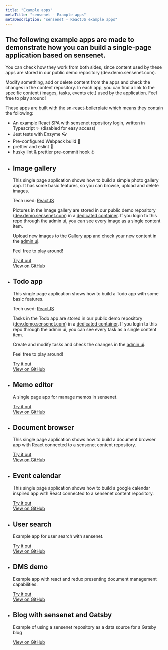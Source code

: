 ```yaml
---
title: "Example apps"
metaTitle: "sensenet - Example apps"
metaDescription: "sensenet - ReactJS example apps"
---
```


## The following example apps are made to demonstrate how you can build a single-page application based on sensenet.

You can check how they work from both sides, since content used by these apps are stored in our public demo repository (dev.demo.sensenet.com).

Modify something, add or delete content from the apps and check the changes in the content repository. In each app, you can find a link to the specific content (images, tasks, events etc.) used by the application. Feel free to play around!

These apps are built with the [sn-react-boilerplate](https://github.com/SenseNet/sn-client/tree/master/examples/sn-react-typescript-boilerplate) which means they contain the following:

- An example React SPA with sensenet repository login, written in Typescript ✨ (disabled for easy access)
- Jest tests with Enzyme 👓
- Pre-configured Webpack build 🧱
- prettier and eslint 💅
- husky lint & prettier pre-commit hook ⚓


<ul class="exampleCards">
  <li class="exampleCard">
      <h2>Image gallery</h2>
      <div>
        <p>This single page application shows how to build a simple photo gallery app. It has some basic features, so you can browse, upload and delete images.</p>
        <p class="heading3">Tech used: <a href="https://reactjs.org/" target="_blank">ReactJS</a></p>
        <p>Pictures in the Image gallery are stored in our public demo repository (<a href="https://admin.sensenet.com/?repoUrl=https%3A//dev.demo.sensenet.com" target="_blank">dev.demo.sensenet.com</a>) in a <a href="https://admin.sensenet.com/content/explorer/?path=%2FIT%2FImageLibrary" target="_blank">dedicated container</a>. If you login to this repo through the admin ui, you can see every image as a single content item.</p>
        <p>Upload new images to the Gallery app and check your new content in the <a href="https://admin.test.sensenet.com/content/explorer/?path=%2FIT%2FImageLibrary" target="_blank">admin ui</a>.</p>
        <p>Feel free to play around!</p>
      </div>
      <div class="cardButtons">
        <div class="left">
          <a href="https://sn-react-imagegallery.netlify.com/" target="_blank">Try it out</a>
        </div>
        <div class="right">
          <a href="https://github.com/SenseNet/sn-client/tree/master/examples/sn-react-imagegallery" target="_blank">View on GitHub</a></div>
      </div>
  </li>
  <li class="exampleCard">
      <h2>Todo app</h2>
      <div>
        <p>This single page application shows how to build a Todo app with some basic features.</p>
        <p class="heading3">Tech used: <a href="https://reactjs.org/" target="_blank">ReactJS</a></p>
        <p>Tasks in the Todo app are stored in our public demo repository (<a href="https://admin.sensenet.com/?repoUrl=https%3A//dev.demo.sensenet.com" target="_blank">dev.demo.sensenet.com</a>) in a <a href="https://admin.sensenet.com/content/explorer/?path=%2FIT%Tasks" target="_blank">dedicated container</a>. If you login to this repo through the admin ui, you can see every task as a single content item.</p>
        <p>Create and modify tasks and check the changes in the <a href="https://admin.test.sensenet.com/content/explorer/?path=%2FIT%2FTasks" target="_blank">admin ui</a>.</p>
        <p>Feel free to play around!</p>
      </div>
      <div class="cardButtons">
        <div class="left">
          <a href="https://sn-react-tasklist.netlify.com/" target="_blank">Try it out</a>
        </div>
        <div class="right">
          <a href="https://github.com/SenseNet/sn-client/tree/master/examples/sn-react-tasklist" target="_blank">View on GitHub</a></div>
      </div>
  </li>
  <li class="exampleCard">
      <h2>Memo editor</h2>
      <div>
        <p>A single page app for manage memos in sensenet.</p>
      </div>
      <div class="cardButtons">
        <div class="left">
          <a href="https://sn-react-memoapp.netlify.com/" target="_blank">Try it out</a>
        </div>
        <div class="right">
          <a href="https://github.com/SenseNet/sn-client/tree/master/examples/sn-react-memoapp" target="_blank">View on GitHub</a></div>
      </div>
  </li>
  <li class="exampleCard">
      <h2>Document browser</h2>
      <div>
        <p>This single page application shows how to build a document browser app with React connected to a sensenet content repository.</p>
      </div>
      <div class="cardButtons">
        <div class="left">
          <a href="https://sn-react-browser.netlify.com/" target="_blank">Try it out</a>
        </div>
        <div class="right">
          <a href="https://github.com/SenseNet/sn-client/tree/master/examples/sn-react-browser" target="_blank">View on GitHub</a></div>
      </div>
  </li>
  <li class="exampleCard">
      <h2>Event calendar</h2>
      <div>
        <p>This single page application shows how to build a google calendar inspired app with React connected to a sensenet content repository.</p>
      </div>
      <div class="cardButtons">
        <div class="left">
          <a href="https://sn-react-calendar.netlify.com/" target="_blank">Try it out</a>
        </div>
        <div class="right">
          <a href="https://github.com/SenseNet/sn-client/tree/master/examples/sn-react-calendar" target="_blank">View on GitHub</a></div>
      </div>
  </li>
  <li class="exampleCard">
      <h2>User search</h2>
      <div>
        <p>Example app for user search with sensenet.</p>
      </div>
      <div class="cardButtons">
        <div class="left">
          <a href="https://sn-react-usersearch.netlify.com/" target="_blank">Try it out</a>
        </div>
        <div class="right">
          <a href="https://github.com/SenseNet/sn-client/tree/master/examples/sn-react-usersearch" target="_blank">View on GitHub</a></div>
      </div>
  </li>
  <li class="exampleCard">
      <h2>DMS demo</h2>
      <div>
        <p>Example app with react and redux presenting document management capabilities.</p>
      </div>
      <div class="cardButtons">
        <div class="left">
          <a href="https://sn-react-dms.netlify.com/" target="_blank">Try it out</a>
        </div>
        <div class="right">
          <a href="https://github.com/SenseNet/sn-client/tree/develop/examples/sn-dms-demo" target="_blank">View on GitHub</a></div>
      </div>
  </li>
  <li class="exampleCard">
      <h2>Blog with sensenet and Gatsby</h2>
      <div>
        <p>Example of using a sensenet repository as a data source for a Gatsby blog</p>
      </div>
      <div class="cardButtons">
        <div class="left">
        </div>
        <div class="right">
          <a href="https://github.com/SenseNet/sn-client/tree/develop/examples/sn-blog-gatsby" target="_blank">View on GitHub</a></div>
      </div>
  </li>
</ul>
